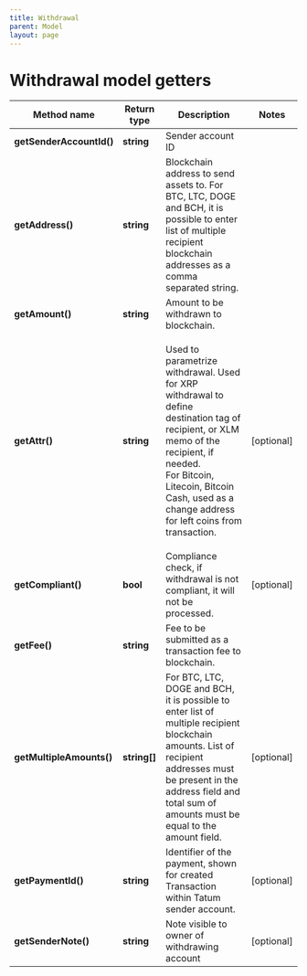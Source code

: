 ```yaml
---
title: Withdrawal
parent: Model
layout: page
---
```


# Withdrawal model getters

Method name | Return type | Description | Notes
------------ | ------------- | ------------- | -------------
**getSenderAccountId()** | **string** | Sender account ID |
**getAddress()** | **string** | Blockchain address to send assets to. For BTC, LTC, DOGE and BCH, it is possible to enter list of multiple recipient blockchain addresses as a comma separated string. |
**getAmount()** | **string** | Amount to be withdrawn to blockchain. |
**getAttr()** | **string** | <p>Used to parametrize withdrawal. Used for XRP withdrawal to define destination tag of recipient, or XLM memo of the recipient, if needed.<br/> For Bitcoin, Litecoin, Bitcoin Cash, used as a change address for left coins from transaction.</p> | [optional]
**getCompliant()** | **bool** | Compliance check, if withdrawal is not compliant, it will not be processed. | [optional]
**getFee()** | **string** | Fee to be submitted as a transaction fee to blockchain. |
**getMultipleAmounts()** | **string[]** | For BTC, LTC, DOGE and BCH, it is possible to enter list of multiple recipient blockchain amounts. List of recipient addresses must be present in the address field and total sum of amounts must be equal to the amount field. | [optional]
**getPaymentId()** | **string** | Identifier of the payment, shown for created Transaction within Tatum sender account. | [optional]
**getSenderNote()** | **string** | Note visible to owner of withdrawing account | [optional]

